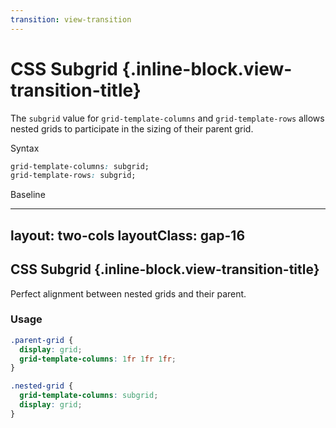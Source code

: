 ```yaml
---
transition: view-transition
---
```


# CSS Subgrid {.inline-block.view-transition-title}

The `subgrid` value for `grid-template-columns` and `grid-template-rows` allows nested grids to participate in the sizing of their parent grid.

Syntax

```css
grid-template-columns: subgrid;
grid-template-rows: subgrid;
```

Baseline

<BaselineChecker feature-name="subgrid" />

---
layout: two-cols
layoutClass: gap-16
---

## CSS Subgrid {.inline-block.view-transition-title}

Perfect alignment between nested grids and their parent.

### Usage

```css {*|3,7|*}
.parent-grid {
  display: grid;
  grid-template-columns: 1fr 1fr 1fr;
}

.nested-grid {
  grid-template-columns: subgrid;
  display: grid;
}
```

<template v-slot:right>
<div class="grid grid-cols-3 gap-4 border-2 border-gray-800 p-4">
  <div class="bg-red-400 p-4 text-white font-bold text-center">1</div>
  <div class="grid gap-2 col-span-2" style="grid-template-columns: subgrid;">
    <div class="bg-teal-400 p-2 text-white font-bold text-center text-sm">2a</div>
    <div class="bg-blue-400 p-2 text-white font-bold text-center text-sm">2b</div>
  </div>
</div>

```html 
<div class="grid grid-cols-3">
  <div class="bg-red-400">1</div>
  <div class="grid gap-2 col-span-2" style="grid-template-columns: subgrid;">
    <div class="bg-teal-400">2a</div>
    <div class="bg-blue-400">2b</div>
  </div>
</div>
```
</template>
